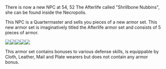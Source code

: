 There is now a new NPC at 54, 52 The Afterlife called "Shrillbone Nubbins", she can be found inside the Necropolis.

This NPC is a Quartermaster and sells you pieces of a new armor set. This new armor set is imaginatively titled the Afterlife armor set and consists of 5 pieces of armor.

![](https://lohcdn.com/game/i/6382.gif)![](https://lohcdn.com/game/i/6383.gif)![](https://lohcdn.com/game/i/6384.gif)![](https://lohcdn.com/game/i/6385.gif)![](https://lohcdn.com/game/i/6386.gif)

This armor set contains bonuses to various defense skills, is equippable by Cloth, Leather, Mail and Plate wearers but does not contain any armor bonus.